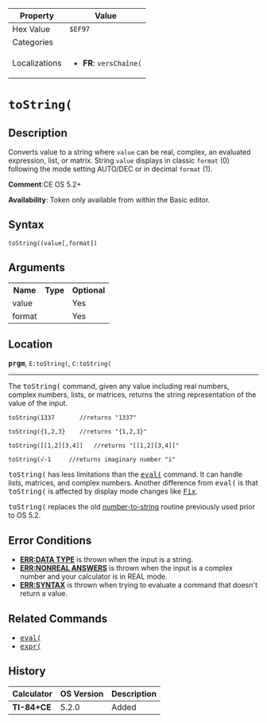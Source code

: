 | Property      | Value |
|---------------|-------|
| Hex Value     | `$EF97`|
| Categories    | <ul></ul> |
| Localizations | <ul><li><b>FR</b>: `versChaîne(`</li></ul> |

# `toString(`

## Description
Converts value to a string where `value` can be real, complex, an evaluated expression, list, or matrix.  String `value` displays in classic `format` (0) following the mode setting AUTO/DEC or in decimal `format` (1).

<b>Comment</b>:CE OS 5.2+

<b>Availability</b>: Token only available from within the Basic editor.

## Syntax
`toString((value[,format])`

## Arguments
<table>
<tr><th>Name</th><th>Type</th><th>Optional</th></tr>

<tr><td>value</td><td></td><td>Yes</td></tr>

<tr><td>format</td><td></td><td>Yes</td></tr>

</table>

## Location
<tt><kbd><b>prgm</b></kbd></tt>, `E:toString(`, `C:toString(`
<hr>

The <tt>toString(</tt> command, given any value including real numbers, complex numbers, lists, or matrices, returns the string representation of the value of the input.

```ti-basic
toString(1337       //returns "1337"

toString({1,2,3}    //returns "{1,2,3}"

toString([[1,2][3,4]]   //returns "[[1,2][3,4]]"

toString(√-1     //returns imaginary number "i"
```

<tt>toString(</tt> has less limitations than the <tt><a href="/eval">eval(</a></tt> command. It can handle lists, matrices, and complex numbers. Another difference from <tt>eval(</tt> is that <tt>toString(</tt> is affected by display mode changes like <tt><a href="/fix">Fix</a></tt>.

<tt>toString(</tt> replaces the old [number-to-string](/number-to-string) routine previously used prior to OS 5.2.

## Error Conditions

*   **[ERR:DATA TYPE](/errors#datatype)** is thrown when the input is a string.
*   **[ERR:NONREAL ANSWERS](/errors#nonrealans)** is thrown when the input is a complex number and your calculator is in REAL mode.
*   **[ERR:SYNTAX](/errors#syntax)** is thrown when trying to evaluate a command that doesn't return a value.

## Related Commands

*   <tt><a href="/eval">eval(</a></tt>
*   <tt><a href="/expr">expr(</a></tt>

## History
| Calculator | OS Version | Description |
|------------|------------|-------------|
| <b>TI-84+CE</b> | 5.2.0 | Added |


